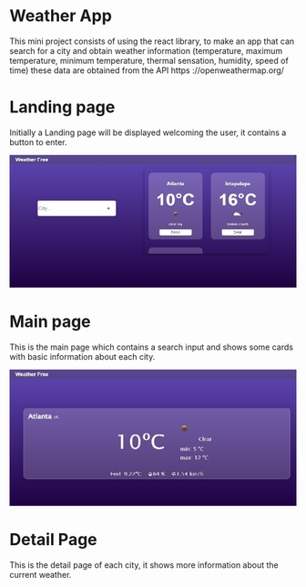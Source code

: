 # Weather App

This mini project consists of using the react library, to make an app that can search for a city and obtain weather information (temperature, maximum temperature, minimum temperature, thermal sensation, humidity, speed of time) these data are obtained from the API https ://openweathermap.org/

# Landing page

Initially a Landing page will be displayed welcoming the user, it contains a button to enter.

![Image text](./public/lp_weather1.jpg)

# Main page

This is the main page which contains a search input and shows some cards with basic information about each city.

![Image text](./public/mp_weather.jpg)

# Detail Page

This is the detail page of each city, it shows more information about the current weather.
